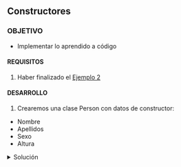 ## Constructores

### OBJETIVO 

- Implementar lo aprendido a código

#### REQUISITOS 

1. Haber finalizado el [Ejemplo 2](Ejemplo-02)

#### DESARROLLO

1. Crearemos una clase Person con datos de constructor: 

* Nombre
* Apellidos
* Sexo
* Altura

<details>
	<summary>Solución</summary>

la clase es la siguiente: 

```kotlin
package ` clases`

class Person (val name:String,val apellidos: String, val sexo: String,val altura: Float) {

    init {
        println("""
            valor edición: 
             nombre: $name,
             apellidos: $apellidos,
             sexo: $sexo,
             altura: $altura
        """.trimIndent())
    }


}

```

Para crear una instancia de la clase:

```kotlin
fun main(){

    val person = Person(
        "Daniel",
        "Bedu",
        "Masculino",
        1.78f)

}
```

</details>
